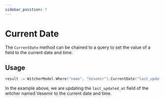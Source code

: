 ```yaml
---
sidebar_position: 7
---
```


# Current Date

The `CurrentDate` method can be chained to a query to set the value of a field to the current date and time.

## Usage

```go
result := WitcherModel.Where("name", "Vesemir").CurrentDate("last_updated_at").Exec().(*mongo.UpdateResult)
```

In the example above, we are updating the `last_updated_at` field of the witcher named Vesemir to the current date and time.